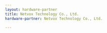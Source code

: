 ```yaml
---
layout: hardware-partner
title: Netvox Technology Co., Ltd.
hardware-partner: Netvox Technology Co., Ltd.

---
```





